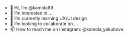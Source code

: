 - 👋 Hi, I’m @kamola99
- 👀 I’m interested in ...
- 🌱 I’m currently learning UX/UI design
- 💞️ I’m looking to collaborate on ...
- 📫 How to reach me on Instagram: @kamola_yakubova

<!---
kamola99/kamola99 is a ✨ special ✨ repository because its `README.md` (this file) appears on your GitHub profile.
You can click the Preview link to take a look at your changes.
--->
